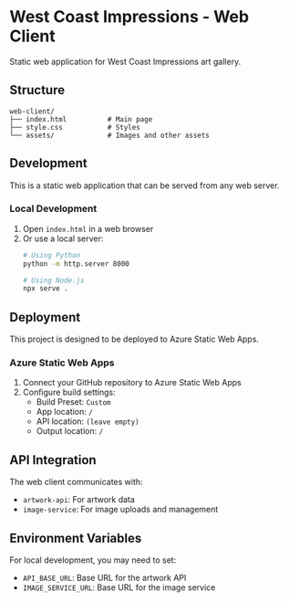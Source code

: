 # West Coast Impressions - Web Client

Static web application for West Coast Impressions art gallery.

## Structure

```
web-client/
├── index.html          # Main page
├── style.css           # Styles
└── assets/             # Images and other assets
```

## Development

This is a static web application that can be served from any web server.

### Local Development

1. Open `index.html` in a web browser
2. Or use a local server:
   ```bash
   # Using Python
   python -m http.server 8000
   
   # Using Node.js
   npx serve .
   ```

## Deployment

This project is designed to be deployed to Azure Static Web Apps.

### Azure Static Web Apps

1. Connect your GitHub repository to Azure Static Web Apps
2. Configure build settings:
   - Build Preset: `Custom`
   - App location: `/`
   - API location: `(leave empty)`
   - Output location: `/`

## API Integration

The web client communicates with:
- `artwork-api`: For artwork data
- `image-service`: For image uploads and management

## Environment Variables

For local development, you may need to set:
- `API_BASE_URL`: Base URL for the artwork API
- `IMAGE_SERVICE_URL`: Base URL for the image service 